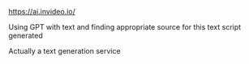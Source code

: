 
https://ai.invideo.io/

Using GPT with text and finding appropriate source for this text script generated

Actually a text generation service

